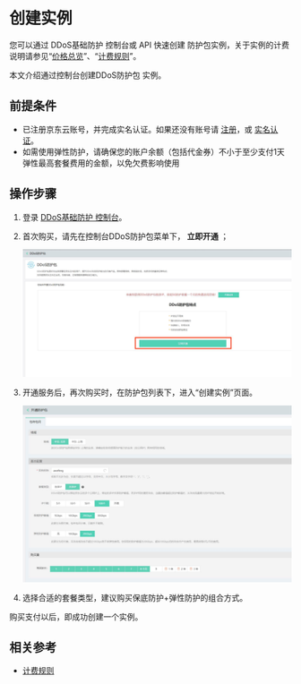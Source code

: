 # 创建实例

您可以通过 DDoS基础防护 控制台或 API 快速创建 防护包实例，关于实例的计费说明请参见“[价格总览](../Pricing/Price-Overview.md)”、“[计费规则](../Pricing/Billing-Rules.md)”。

本文介绍通过控制台创建DDoS防护包 实例。

## 前提条件
- 已注册京东云账号，并完成实名认证。如果还没有账号请 [注册](https://accounts.jdcloud.com/p/regPage?source=jdcloud&ReturnUrl=%2f%2fuc.jdcloud.com%2fpassport%2fcomplete%3freturnUrl%3dhttp%3A%2F%2Fuc.jdcloud.com%2Fredirect%2FloginRouter%3FreturnUrl%3Dhttps%253A%252F%252Fwww.jdcloud.com%252Fhelp%252Fdetail%252F734%252FisCatalog%252F1)，或 [实名认证](https://uc.jdcloud.com/account/certify)。
- 如需使用弹性防护，请确保您的账户余额（包括代金券）不小于至少支付1天弹性最高套餐费用的金额，以免欠费影响使用

## 操作步骤
1. 登录 [DDoS基础防护 控制台](https://antiddos-console.jdcloud.com/gz/ddos/list)。

2. 首次购买，请先在控制台DDoS防护包菜单下， **立即开通** ；

   ![防护包开通页](https://github.com/jdclouddocs/cn/blob/anti-ddos/image/Anti-DDoS-Protection-Package/防护包开通页.jpg)

3. 开通服务后，再次购买时，在防护包列表下，进入“创建实例”页面。

   ![防护包购买页](https://github.com/jdclouddocs/cn/blob/anti-ddos/image/Anti-DDoS-Protection-Package/防护包购买页.jpg)

3. 选择合适的套餐类型，建议购买保底防护+弹性防护的组合方式。


购买支付以后，即成功创建一个实例。

## 相关参考
- [计费规则](../../Pricing/Billing-Rules.md)
